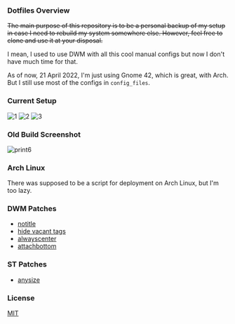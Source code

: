 ### Dotfiles Overview
~~The main purpose of this repository is to be a personal backup of my setup in case I need to rebuild my system somewhere else. However, feel free to clone and use it at your disposal.~~

I mean, I used to use DWM with all this cool manual configs but now I don't have much time for that.

As of now, 21 April 2022, I'm just using Gnome 42, which is great, with Arch. But I still use most of the configs in `config_files`.

### Current Setup

![1](https://user-images.githubusercontent.com/63078965/192165145-68b5ba11-b748-40a8-8b0f-e6b099e679c6.png)
![2](https://user-images.githubusercontent.com/63078965/192165154-697c5d18-05c6-43b5-b047-51f4975d3f73.png)
![3](https://user-images.githubusercontent.com/63078965/192165169-748722ce-b5d9-4f26-89d7-de64d12ee51c.png)

### Old Build Screenshot

![print6](https://user-images.githubusercontent.com/63078965/137253318-effa4522-b2b2-4e5f-9fa5-f5c32c4e1ed0.png)

### Arch Linux
There was supposed to be a script for deployment on Arch Linux, but I'm too lazy.

### DWM Patches
* [notitle](https://dwm.suckless.org/patches/notitle/)
* [hide vacant tags](https://dwm.suckless.org/patches/hide_vacant_tags/)
* [alwayscenter](https://dwm.suckless.org/patches/alwayscenter/)
* [attachbottom](https://dwm.suckless.org/patches/attachbottom/)

### ST Patches
* [anysize](https://st.suckless.org/patches/anysize/)

### License
[MIT](https://choosealicense.com/licenses/mit/)
